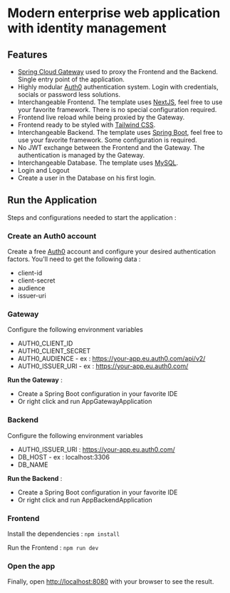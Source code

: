 # Modern enterprise web application with identity management

## Features

- [Spring Cloud Gateway](https://spring.io/projects/spring-cloud-gateway) used to proxy the Frontend and the Backend. Single entry point of the application.
- Highly modular [Auth0](https://auth0.com/) authentication system. Login with credentials, socials or password less solutions.
- Interchangeable Frontend. The template uses [NextJS](https://nextjs.org/), feel free to use your favorite framework. There is no special configuration required.
- Frontend live reload while being proxied by the Gateway.
- Frontend ready to be styled with [Tailwind CSS](https://tailwindcss.com/).
- Interchangeable Backend. The template uses [Spring Boot](https://spring.io/), feel free to use your favorite framework. Some configuration is required.
- No JWT exchange between the Frontend and the Gateway. The authentication is managed by the Gateway.
- Interchangeable Database. The template uses [MySQL](https://www.mysql.com/).
- Login and Logout
- Create a user in the Database on his first login.

## Run the Application
Steps and configurations needed to start the application :

### Create an Auth0 account
Create a free [Auth0](https://auth0.com/) account and configure your desired authentication factors.
You'll need to get the following data : 
- client-id
- client-secret
- audience
- issuer-uri


### Gateway
Configure the following environment variables
- AUTH0_CLIENT_ID 
- AUTH0_CLIENT_SECRET
- AUTH0_AUDIENCE - ex : https://your-app.eu.auth0.com/api/v2/
- AUTH0_ISSUER_URI - ex : https://your-app.eu.auth0.com/


**Run the Gateway** :
- Create a Spring Boot configuration in your favorite IDE
- Or right click and run AppGatewayApplication


### Backend
Configure the following environment variables
- AUTH0_ISSUER_URI : https://your-app.eu.auth0.com/
- DB_HOST - ex : localhost:3306
- DB_NAME

**Run the Backend** :

- Create a Spring Boot configuration in your favorite IDE
- Or right click and run AppBackendApplication


### Frontend
Install the dependencies : 
`npm install`

Run the Frontend : 
`npm run dev`

### Open the app
Finally, open [http://localhost:8080](http://localhost:8081) with your browser to see the result.
